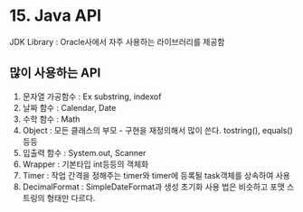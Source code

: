 # 15. Java API

JDK Library : Oracle사에서 자주 사용하는 라이브러리를 제공함

## 많이 사용하는 API

1. 문자열 가공함수 : Ex substring, indexof 
2. 날짜 함수  : Calendar, Date
3. 수학 함수 : Math
4. Object : 모든 클래스의 부모 - 구현을 재정의해서 많이 쓴다. tostring\(\), equals\(\) 등등
5. 입출력 함수 : System.out, Scanner
6. Wrapper  : 기본타입 int등등의 객체화
7. Timer : 작업 간격을 정해주는 timer와 timer에 등록될 task객체를 상속하여 사용
8. DecimalFormat : SimpleDateFormat과 생성 초기화 사용 법은 비슷하고 포맷 스트링의 형태만 다르다.

